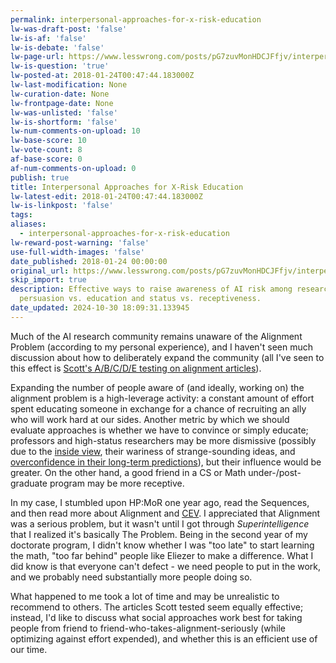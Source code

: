```yaml
---
permalink: interpersonal-approaches-for-x-risk-education
lw-was-draft-post: 'false'
lw-is-af: 'false'
lw-is-debate: 'false'
lw-page-url: https://www.lesswrong.com/posts/pG7zuvMonHDCJFfjv/interpersonal-approaches-for-x-risk-education
lw-is-question: 'true'
lw-posted-at: 2018-01-24T00:47:44.183000Z
lw-last-modification: None
lw-curation-date: None
lw-frontpage-date: None
lw-was-unlisted: 'false'
lw-is-shortform: 'false'
lw-num-comments-on-upload: 10
lw-base-score: 10
lw-vote-count: 8
af-base-score: 0
af-num-comments-on-upload: 0
publish: true
title: Interpersonal Approaches for X-Risk Education
lw-latest-edit: 2018-01-24T00:47:44.183000Z
lw-is-linkpost: 'false'
tags:
aliases:
  - interpersonal-approaches-for-x-risk-education
lw-reward-post-warning: 'false'
use-full-width-images: 'false'
date_published: 2018-01-24 00:00:00
original_url: https://www.lesswrong.com/posts/pG7zuvMonHDCJFfjv/interpersonal-approaches-for-x-risk-education
skip_import: true
description: Effective ways to raise awareness of AI risk among researchers, weighing
  persuasion vs. education and status vs. receptiveness.
date_updated: 2024-10-30 18:09:31.133945
---
```



Much of the AI research community remains unaware of the Alignment Problem (according to my personal experience), and I haven't seen much discussion about how to deliberately expand the community (all I've seen to this effect is [Scott's A/B/C/D/E testing on alignment articles](http://slatestarcodex.com/2016/10/24/ai-persuasion-experiment-results/)).

Expanding the number of people aware of (and ideally, working on) the alignment problem is a high-leverage activity: a constant amount of effort spent educating someone in exchange for a chance of recruiting an ally who will work hard at our sides. Another metric by which we should evaluate approaches is whether we have to convince or simply educate; professors and high-status researchers may be more dismissive (possibly due to the [inside view](https://lesswrong.com/tag/outside_view), their wariness of strange-sounding ideas, and [overconfidence in their long-term predictions](https://www.newyorker.com/magazine/2005/12/05/everybodys-an-expert)), but their influence would be greater. On the other hand, a good friend in a CS or Math under-/post-graduate program may be more receptive.

In my case, I stumbled upon HP:MoR one year ago, read the Sequences, and then read more about Alignment and [CEV](https://intelligence.org/files/CEV.pdf). I appreciated that Alignment was a serious problem, but it wasn't until I got through _Superintelligence_ that I realized it's basically The Problem. Being in the second year of my doctorate program, I didn't know whether I was "too late" to start learning the math, "too far behind" people like Eliezer to make a difference. What I did know is that everyone can't defect - we need people to put in the work, and we probably need substantially more people doing so.

What happened to me took a lot of time and may be unrealistic to recommend to others. The articles Scott tested seem equally effective; instead, I'd like to discuss what social approaches work best for taking people from friend to friend-who-takes-alignment-seriously (while optimizing against effort expended), and whether this is an efficient use of our time.